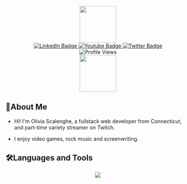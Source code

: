 

<!--
**oscalenghe/oscalenghe** is a ✨ _special_ ✨ repository because its `README.md` (this file) appears on your GitHub profile.

Here are some ideas to get you started:

- 🔭 I’m currently working on ...
- 🌱 I’m currently learning ...
- 👯 I’m looking to collaborate on ...
- 🤔 I’m looking for help with ...
- 💬 Ask me about ...
- 📫 How to reach me: ...
- 😄 Pronouns: ...
- ⚡ Fun fact: ...
-->

<!-- HEADER -->
<div id="header" align="center">
<!--  gif  -->
  <img src="https://media.giphy.com/media/IauL6LvGNlT3ffhcqq/giphy.gif" width="100"/>
<!--  badges  -->
  <div id="badges">
  <a href="https://www.linkedin.com/in/oscalenghe/">
    <img src="https://img.shields.io/badge/LinkedIn-blue?style=for-the-badge&logo=linkedin&logoColor=white" alt="LinkedIn Badge"/>
  </a>
  <a href="https://www.twitch.tv/blizzera">
    <img src="https://img.shields.io/badge/Twitch-purple?style=for-the-badge&logo=twitch&logoColor=white" alt="Youtube Badge"/>
  </a>
 <a href="https://twitter.com/oawxs">
    <img src="https://img.shields.io/badge/Twitter-blue?style=for-the-badge&logo=twitter&logoColor=white" alt="Twitter Badge"/>
  </a>
</div>

<div>
  <img src="https://komarev.com/ghpvc/?username=oscalenghe&style=flat-square&color=blue" alt="Profile Views">
</div>
<!--  view counter  -->
  <div>
      <img src="https://media.giphy.com/media/ZOkURrKi3HG5VbeoBf/giphy.gif" width="100"/>
 </div>
  </div>

<!-- About me  -->
## :wave:About Me
- Hi! I'm Olivia Scalenghe, a fullstack web developer from Connecticut, and part-time variety streamer on Twitch.
- I enjoy video games, rock music and screenwriting. 
    
 
  <!-- Languages and Tools  -->
## :hammer_and_wrench:Languages and Tools
<p align="center">
  <a href="https://skillicons.dev">
    <img src="https://skillicons.dev/icons?i=js,html,css,bootstrap,express,git,graphql,heroku,jest,jquery,materialui,mongodb,mysql,nodejs,php,react,sass,sequelize,tailwind,unreal&perline=5" />
  </a>
</p>

